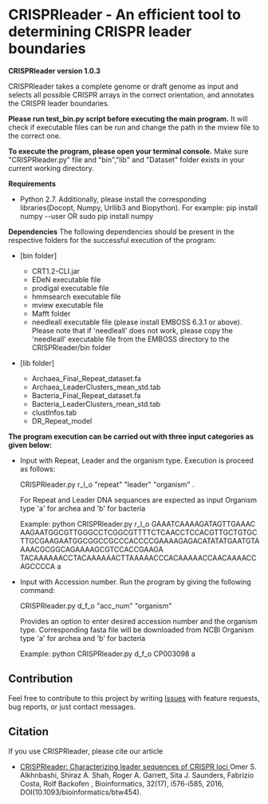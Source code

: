 # CRISPRleader - An efficient tool to determining CRISPR leader boundaries

**CRISPRleader version 1.0.3**

CRISPRleader takes a complete genome or draft genome as input and selects all possible CRISPR arrays in the correct orientation, and annotates the CRISPR leader boundaries. 

**Please run test_bin.py script before executing the main program.**
It will check if executable files can be run and change the path in the mview file to the correct one.

**To execute the program, please open your terminal console.** Make sure "CRISPRleader.py" file and "bin","lib" and "Dataset" folder exists in your current working directory.

**Requirements**
- Python 2.7. Additionally, please install the corresponding libraries(Docopt, Numpy, Urllib3 and Biopython). 
For example: pip install numpy --user OR  sudo pip install numpy

**Dependencies**
The following dependencies should be present in the respective folders for the successful execution of the program:

- [bin folder]
  - CRT1.2-CLI.jar
  - EDeN executable file
  - prodigal executable file
  - hmmsearch executable file
  - mview executable file
  - Mafft folder
  - needleall executable file	(please install EMBOSS 6.3.1 or above). Please note that if 'needleall' does not work, please copy  the 'needleall' executable file from the EMBOSS directory  to the    CRISPRleader/bin folder
  
- [lib folder]
  - Archaea_Final_Repeat_dataset.fa
  - Archaea_LeaderClusters_mean_std.tab
  - Bacteria_Final_Repeat_dataset.fa
  - Bacteria_LeaderClusters_mean_std.tab
  - clustInfos.tab
  - DR_Repeat_model
 
**The program execution can be carried out with three input categories as given below:**

  - Input with Repeat, Leader and the organism type. Execution is proceed as follows:
  
  
     CRISPRleader.py r_l_o  "repeat" "leader" "organism" . 
  
    For Repeat and Leader DNA sequances are expected as input Organism type 'a' for archea and 'b' for bacteria
    
    Example: python CRISPRleader.py r_l_o GAAATCAAAAGATAGTTGAAAC       AAGAATGGCGTTGGGCCTCGGCGTTTTCTCAACCTCCACGTTGCTGTGCTTGCGAAGAATGGCGGCCGCCCACCCCGAAAAGAGACATATATGAATGTAAAACGCGGCAGAAAAGCGTCCACCGAAGA    TACAAAAAACCTACAAAAAACTTAAAAACCCACAAAAACCAACAAAACCAGCCCCA a
    
	
  - Input with Accession number. Run the program by giving the following command:
  
  
    CRISPRleader.py d_f_o "acc_num" "organism"
    
    
	Provides an option to enter desired accession number and the organism type.
	Corresponding fasta file will be downloaded from NCBI
	Organism type 'a' for archea and 'b' for bacteria
	

	Example:
	python CRISPRleader.py d_f_o CP003098 a


## Contribution

Feel free to contribute to this project by writing 
[Issues](https://github.com/BackofenLab/CRISPRleader/issues) 
with feature requests, bug reports, or just contact messages.

## Citation
If you use CRISPRleader, please cite our article
- [CRISPRleader: Characterizing leader sequences of CRISPR loci ](https://doi.org/10.1093/bioinformatics/btw454)
  Omer S. Alkhnbashi, Shiraz A. Shah, Roger A. Garrett, Sita J. Saunders, Fabrizio Costa, Rolf Backofen , 
  Bioinformatics, 32(17), i576-i585, 2016, DOI(10.1093/bioinformatics/btw454).

